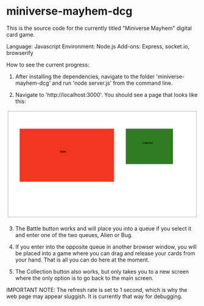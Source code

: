 # miniverse-mayhem-dcg

This is the source code for the currently titled "Miniverse Mayhem" digital card game.

Language: Javascript
Environment: Node.js
Add-ons: Express, socket.io, browserify

How to see the current progress:

1. After installing the dependencies, navigate to the folder 'miniverse-mayhem-dcg' and run 'node server.js' from the command line.

2. Navigate to 'http://localhost:3000'. You should see a page that looks like this:

![Screenshot](main_menu.png)

3. The Battle button works and will place you into a queue if you select it and enter one of the two queues, Alien or Bug.

4. If you enter into the opposite queue in another browser window, you will be placed into a game where you can drag and release your cards from your hand. That is all you can do here at the moment.

5. The Collection button also works, but only takes you to a new screen where the only option is to go back to the main screen.

IMPORTANT NOTE: The refresh rate is set to 1 second, which is why the web page may appear sluggish. It is currently that way for debugging.